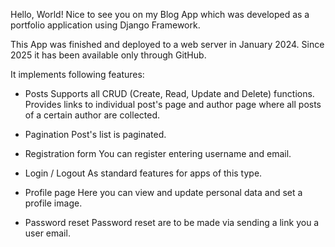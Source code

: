 Hello, World!
Nice to see you on my Blog App which was developed as a portfolio application using Django Framework.

This App was finished and deployed to a web server in January 2024.
Since 2025 it has been available only through GitHub. 

It implements following features:
- Posts
Supports all CRUD (Create, Read, Update and Delete) functions. Provides links to individual post's page and author page where all posts of a certain author are collected.

- Pagination
Post's list is paginated.

- Registration form
You can register entering username and email.

- Login / Logout
As standard features for apps of this type.

- Profile page
Here you can view and update personal data and set a profile image.

- Password reset
Password reset are to be made via sending a link you a user email.
